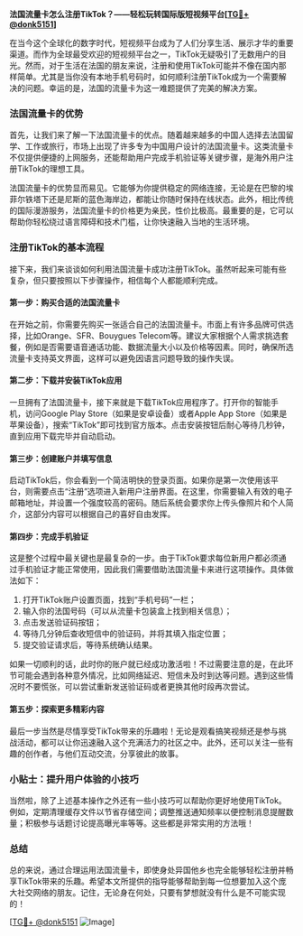 **法国流量卡怎么注册TikTok？——轻松玩转国际版短视频平台[[TG💪+ @donk5151](https://t.me/s/donk5151)]**

在当今这个全球化的数字时代，短视频平台成为了人们分享生活、展示才华的重要渠道。而作为全球最受欢迎的短视频平台之一，TikTok无疑吸引了无数用户的目光。然而，对于生活在法国的朋友来说，注册和使用TikTok可能并不像在国内那样简单。尤其是当你没有本地手机号码时，如何顺利注册TikTok成为一个需要解决的问题。幸运的是，法国的流量卡为这一难题提供了完美的解决方案。

### 法国流量卡的优势

首先，让我们来了解一下法国流量卡的优点。随着越来越多的中国人选择去法国留学、工作或旅行，市场上出现了许多专为中国用户设计的法国流量卡。这类流量卡不仅提供便捷的上网服务，还能帮助用户完成手机验证等关键步骤，是海外用户注册TikTok的理想工具。

法国流量卡的优势显而易见。它能够为你提供稳定的网络连接，无论是在巴黎的埃菲尔铁塔下还是尼斯的蓝色海岸边，都能让你随时保持在线状态。此外，相比传统的国际漫游服务，法国流量卡的价格更为亲民，性价比极高。最重要的是，它可以帮助你轻松绕过语言障碍和技术门槛，让你快速融入当地的生活环境。

### 注册TikTok的基本流程

接下来，我们来谈谈如何利用法国流量卡成功注册TikTok。虽然听起来可能有些复杂，但只要按照以下步骤操作，相信每个人都能顺利完成。

#### 第一步：购买合适的法国流量卡

在开始之前，你需要先购买一张适合自己的法国流量卡。市面上有许多品牌可供选择，比如Orange、SFR、Bouygues Telecom等。建议大家根据个人需求挑选套餐，例如是否需要语音通话功能、数据流量大小以及价格等因素。同时，确保所选流量卡支持英文界面，这样可以避免因语言问题导致的操作失误。

#### 第二步：下载并安装TikTok应用

一旦拥有了法国流量卡，接下来就是下载TikTok应用程序了。打开你的智能手机，访问Google Play Store（如果是安卓设备）或者Apple App Store（如果是苹果设备），搜索“TikTok”即可找到官方版本。点击安装按钮后耐心等待几秒钟，直到应用下载完毕并自动启动。

#### 第三步：创建账户并填写信息

启动TikTok后，你会看到一个简洁明快的登录页面。如果你是第一次使用该平台，则需要点击“注册”选项进入新用户注册界面。在这里，你需要输入有效的电子邮箱地址，并设置一个强度较高的密码。随后系统会要求你上传头像照片和个人简介，这部分内容可以根据自己的喜好自由发挥。

#### 第四步：完成手机验证

这是整个过程中最关键也是最复杂的一步。由于TikTok要求每位新用户都必须通过手机验证才能正常使用，因此我们需要借助法国流量卡来进行这项操作。具体做法如下：

1. 打开TikTok账户设置页面，找到“手机号码”一栏；
2. 输入你的法国号码（可以从流量卡包装盒上找到相关信息）；
3. 点击发送验证码按钮；
4. 等待几分钟后查收短信中的验证码，并将其填入指定位置；
5. 提交验证请求后，等待系统确认结果。

如果一切顺利的话，此时你的账户就已经成功激活啦！不过需要注意的是，在此环节可能会遇到各种意外情况，比如网络延迟、短信未及时到达等问题。遇到这些情况时不要慌张，可以尝试重新发送验证码或者更换其他时段再次尝试。

#### 第五步：探索更多精彩内容

最后一步当然是尽情享受TikTok带来的乐趣啦！无论是观看搞笑视频还是参与挑战活动，都可以让你迅速融入这个充满活力的社区之中。此外，还可以关注一些有趣的创作者，与他们互动交流，分享彼此的故事。

### 小贴士：提升用户体验的小技巧

当然啦，除了上述基本操作之外还有一些小技巧可以帮助你更好地使用TikTok。例如，定期清理缓存文件以节省存储空间；调整推送通知频率以便控制消息提醒数量；积极参与话题讨论提高曝光率等等。这些都是非常实用的方法哦！

### 总结

总的来说，通过合理运用法国流量卡，即使身处异国他乡也完全能够轻松注册并畅享TikTok带来的乐趣。希望本文所提供的指导能够帮助到每一位想要加入这个庞大社交网络的朋友。记住，无论身在何处，只要有梦想就没有什么是不可能实现的！

[[TG💪+ @donk5151](https://t.me/s/donk5151) ![Image](https://i.postimg.cc/rwNCRYN7/Snipaste-2025-04-30-17-27-05.png)]